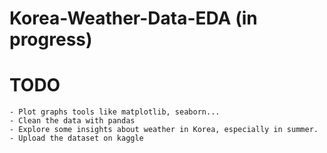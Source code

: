 # Korea-Weather-Data-EDA (in progress)

# TODO
    - Plot graphs tools like matplotlib, seaborn...
    - Clean the data with pandas
    - Explore some insights about weather in Korea, especially in summer. 
    - Upload the dataset on kaggle